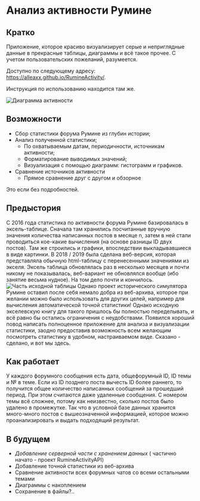 ﻿# Анализ активности Румине
## Кратко
Приложение, которое красиво визуализирует серые и неприглядные данные в прекрасные таблицы, диаграммы и всё такое прочее. С учетом пользовательских пожеланий, разумеется.

Доступно по следующему адресу: <https://alleaxx.github.io/RumineActivity/>.

Инструкция по использованию находится там же.

![Диаграмма активности](https://i.ibb.co/qBc8dd3/image.png)

## Возможности
- Сбор статистики форума Румине из глубин истории;
- Анализ полученной статистики;
    - По охватываемым датам, периодичности, источникам активности;
    - Форматирование выводимых значений;
    - Визуализация с помощью диаграмм: гистограмм и графиков.
- Сравнение источников активности
    - Прямое сравнение друг с другом и обзорное 

Это если без подробностей.

## Предыстория
С 2016 года статистика по активности форума Румине базировалась в эксель-таблице. Сначала там хранились посчитанные вручную значения количества написанных постов в месяце n, затем в ней стали проводиться кое-какие вычисления (на основе разницы ID двух постов). Там же строились и графики, впоследствии выкладывавшиеся в виде картинки. В 2018 / 2019 была сделана веб-версия, которая представляла обычную html-таблицу с перенесенными значениями из экселя. Эксель таблица обновлялась раз в несколько месяцев и почти никому не показывалась, веб-вариант не обновлялся вообще (ибо занятие весьма нудное). На том дело почти и кончилось.
![Часть исходной таблицы](https://i.ibb.co/NjD36kB/image.png)
Однако проект исторического симулятора Румине оставил после себя немало добра из веб-архива, которое при желании можно было использовать для других целей, например для вычисления автоматической точной статистики! Однако исходную экселевскую книгу для такого пришлось бы полностью переделывать, и всё равно бы остались ограничения с неудобствами. Появился хороший повод написать полноценное приложение для анализа и визуализации статистики, заодно предоставив возможность всем желающим посмотреть статистику в удобном, настраиваемом виде. Сказано - сделано, и вот мы здесь.

## Как работает
У каждого форумного сообщения есть дата, общефорумный ID, ID темы и № в теме. Если из ID позднего поста вычесть ID более раннего, то получится общее количество написанных сообщений за прошедший период. При этом считаются даже удаленные сообщения. С номером темы всё сложнее, потому как неизвестно, сколько постов было удалено в промежутке.
Так что в условной базе данных хранится много-много постов с вышеозначенной информацией, которое можно проанализировать и выдать подходящий результат. 

## В будущем
- *Добавление серверной части с хранением данных* ( частично начато - проект RumineActivityAPI)
- Добавление точной статистики из веб-архива
- Сравнение активности всех форумных чатов со всеми остальными темами
- Диаграммы с накоплением
- Сохранение в файлы?..
